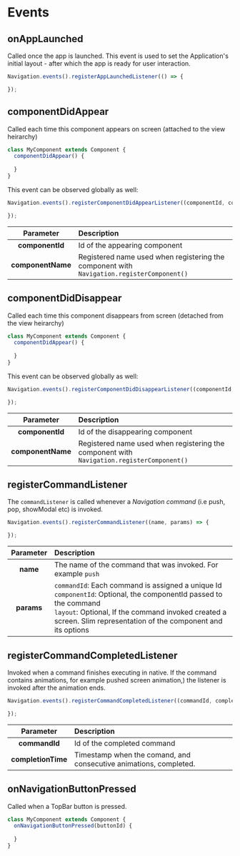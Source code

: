 # Events

## onAppLaunched

Called once the app is launched. This event is used to set the Application's initial layout - after which the app is ready for user interaction.

```js
Navigation.events().registerAppLaunchedListener(() => {

});
```

## componentDidAppear
Called each time this component appears on screen (attached to the view heirarchy)

```js
class MyComponent extends Component {
  componentDidAppear() {
    
  }
}
```

This event can be observed globally as well:

```js
Navigation.events().registerComponentDidAppearListener((componentId, componentName) => {

});
```
|       Parameter         | Description |
|:--------------------:|:-----|
**componentId**| Id of the appearing component|
**componentName**|Registered name used when registering the component with `Navigation.registerComponent()`|

## componentDidDisappear
Called each time this component disappears from screen (detached from the view heirarchy)

```js
class MyComponent extends Component {
  componentDidAppear() {
    
  }
}
```

This event can be observed globally as well:

```js
Navigation.events().registerComponentDidDisappearListener((componentId, componentName) => {

});
```
|       Parameter         | Description |
|:--------------------:|:-----|
**componentId**| Id of the disappearing component|
**componentName**|Registered name used when registering the component with `Navigation.registerComponent()`|

## registerCommandListener
The `commandListener` is called whenever a *Navigation command* (i.e push, pop, showModal etc) is invoked.

```js
Navigation.events().registerCommandListener((name, params) => {

});
```
|       Parameter         | Description |
|:--------------------:|:-----|
|**name** | The name of the command that was invoked. For example `push`|
|**params**|`commandId`: Each command is assigned a unique Id<br>`componentId`: Optional, the componentId passed to the command<br>`layout`: Optional, If the command invoked created a screen. Slim representation of the component and its options |

## registerCommandCompletedListener
Invoked when a command finishes executing in native. If the command contains animations, for example pushed screen animation,) the listener is invoked after the animation ends.

```js
Navigation.events().registerCommandCompletedListener((commandId, completionTime, params) => {

});
```

|       Parameter         | Description |
|:--------------------:|:-----|
|**commandId** | Id of the completed command|
|**completionTime**|Timestamp when the comand, and consecutive animations, completed.|


## onNavigationButtonPressed
Called when a TopBar button is pressed.
```js
class MyComponent extends Component {
  onNavigationButtonPressed(buttonId) {
    
  }
}
```